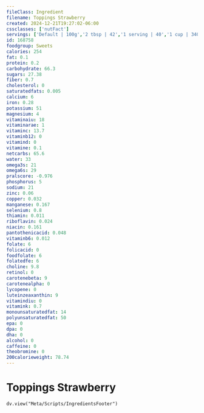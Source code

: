 ```yaml
---
fileClass: Ingredient
filename: Toppings Strawberry
created: 2024-12-21T19:27:02-06:00
cssclasses: ['nutFact']
servings: ['Default | 100g','2 tbsp | 42','1 serving | 40','1 cup | 340']
id: 168758
foodgroup: Sweets
calories: 254
fat: 0.1
protein: 0.2
carbohydrate: 66.3
sugars: 27.38
fiber: 0.7
cholesterol: 0
saturatedfats: 0.005
calcium: 6
iron: 0.28
potassium: 51
magnesium: 4
vitaminaiu: 18
vitaminarae: 1
vitaminc: 13.7
vitaminb12: 0
vitamind: 0
vitamine: 0.1
netcarbs: 65.6
water: 33
omega3s: 21
omega6s: 29
pralscore: -0.976
phosphorus: 5
sodium: 21
zinc: 0.06
copper: 0.032
manganese: 0.167
selenium: 0.8
thiamin: 0.011
riboflavin: 0.024
niacin: 0.161
pantothenicacid: 0.048
vitaminb6: 0.012
folate: 6
folicacid: 0
foodfolate: 6
folatedfe: 6
choline: 9.8
retinol: 0
carotenebeta: 9
carotenealpha: 0
lycopene: 0
luteinzeaxanthin: 9
vitamindiu: 0
vitamink: 0.7
monounsaturatedfat: 14
polyunsaturatedfat: 50
epa: 0
dpa: 0
dha: 0
alcohol: 0
caffeine: 0
theobromine: 0
200calorieweight: 78.74
---
```


# Toppings Strawberry

```dataviewjs
dv.view("Meta/Scripts/IngredientsFooter")
```